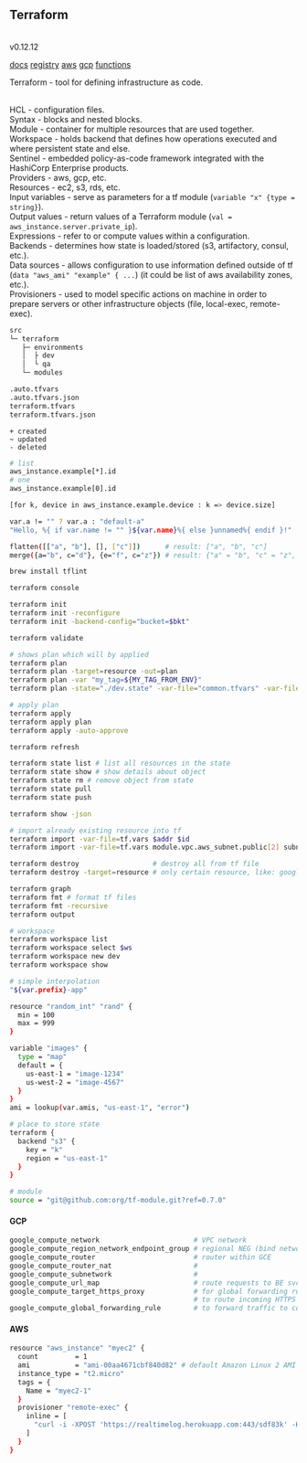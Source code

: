 Terraform
-

<br>v0.12.12

[docs](https://www.terraform.io/docs/index.html)
[registry](https://registry.terraform.io/)
[aws](https://registry.terraform.io/providers/hashicorp/aws/latest/docs)
[gcp](https://registry.terraform.io/providers/hashicorp/google/latest/docs)
[functions](https://www.terraform.io/docs/configuration/functions/strrev.html)

Terraform - tool for defining infrastructure as code.

<br>HCL - configuration files.
<br>Syntax - blocks and nested blocks.
<br>Module - container for multiple resources that are used together.
<br>Workspace - holds backend that defines how operations executed and where persistent state and else.
<br>Sentinel - embedded policy-as-code framework integrated with the HashiCorp Enterprise products.
<br>Providers - aws, gcp, etc.
<br>Resources - ec2, s3, rds, etc.
<br>Input variables - serve as parameters for a tf module (`variable "x" {type = string}`).
<br>Output values - return values of a Terraform module (`val = aws_instance.server.private_ip`).
<br>Expressions - refer to or compute values within a configuration.
<br>Backends - determines how state is loaded/stored (s3, artifactory, consul, etc.).
<br>Data sources - allows configuration to use information defined outside of tf
(`data "aws_ami" "example" { ...`) (it could be list of aws availability zones, etc.).
<br>Provisioners - used to model specific actions on machine in order
to prepare servers or other infrastructure objects (file, local-exec, remote-exec).

````sh
src
└─ terraform
   ├─ environments
   │  ├ dev
   │  └ qa
   └─ modules

.auto.tfvars
.auto.tfvars.json
terraform.tfvars
terraform.tfvars.json
````

````
+ created
~ updated
- deleted
````

````sh
# list
aws_instance.example[*].id
# one
aws_instance.example[0].id

[for k, device in aws_instance.example.device : k => device.size]

var.a != "" ? var.a : "default-a"
"Hello, %{ if var.name != "" }${var.name}%{ else }unnamed%{ endif }!"

flatten([["a", "b"], [], ["c"]])      # result: ["a", "b", "c"]
merge({a="b", c="d"}, {e="f", c="z"}) # result: {"a" = "b", "c" = "z", "e" = "f"}
````

````sh
brew install tflint

terraform console

terraform init
terraform init -reconfigure
terraform init -backend-config="bucket=$bkt"

terraform validate

# shows plan which will by applied
terraform plan
terraform plan -target=resource -out=plan
terraform plan -var "my_tag=${MY_TAG_FROM_ENV}"
terraform plan -state="./dev.state" -var-file="common.tfvars" -var-file="dev.tfvars"

# apply plan
terraform apply
terraform apply plan
terraform apply -auto-approve

terraform refresh

terraform state list # list all resources in the state
terraform state show # show details about object
terraform state rm # remove object from state
terraform state pull
terraform state push

terraform show -json

# import already existing resource into tf
terraform import -var-file=tf.vars $addr $id
terraform import -var-file=tf.vars module.vpc.aws_subnet.public[2] subnet-x9cb23

terraform destroy                  # destroy all from tf file
terraform destroy -target=resource # only certain resource, like: google_cloud_run_service.default

terraform graph
terraform fmt # format tf files
terraform fmt -recursive
terraform output

# workspace
terraform workspace list
terraform workspace select $ws
terraform workspace new dev
terraform workspace show
````

````sh
# simple interpolation
"${var.prefix}-app"

resource "random_int" "rand" {
  min = 100
  max = 999
}

variable "images" {
  type = "map"
  default = {
    us-east-1 = "image-1234"
    us-west-2 = "image-4567"
  }
}
ami = lookup(var.amis, "us-east-1", "error")

# place to store state
terraform {
  backend "s3" {
    key = "k"
    region = "us-east-1"
  }
}

# module
source = "git@github.com:org/tf-module.git?ref=0.7.0"
````

#### GCP

````sh
google_compute_network                       # VPC network
google_compute_region_network_endpoint_group # regional NEG (bind network and cloudrun)
google_compute_router                        # router within GCE
google_compute_router_nat                    #
google_compute_subnetwork                    #
google_compute_url_map                       # route requests to BE svc
google_compute_target_https_proxy            # for global forwarding rule
                                             # to route incoming HTTPS requests to URL map
google_compute_global_forwarding_rule        # to forward traffic to correct HTTP LB
````

#### AWS

````sh
resource "aws_instance" "myec2" {
  count         = 1
  ami           = "ami-00aa4671cbf840d82" # default Amazon Linux 2 AMI
  instance_type = "t2.micro"
  tags = {
    Name = "myec2-1"
  }
  provisioner "remote-exec" {
    inline = [
      "curl -i -XPOST 'https://realtimelog.herokuapp.com:443/sdf83k' -H 'Content-Type: application/json' -d '{\"msg\": \"ec2\"}'"
    ]
  }
}
````

